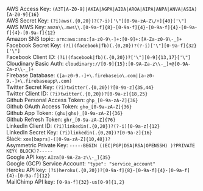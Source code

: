 AWS Access Key: `(A3T[A-Z0-9]|AKIA|AGPA|AIDA|AROA|AIPA|ANPA|ANVA|ASIA)[A-Z0-9]{16}`  
AWS Secret Key: `(?i)aws(.{0,20})?(?-i)['\"][0-9a-zA-Z\/+]{40}['\"]`  
AWS MWS Key: `amzn\\.mws\\.[0-9a-f]{8}-[0-9a-f]{4}-[0-9a-f]{4}-[0-9a-f]{4}-[0-9a-f]{12}`  
Amazon SNS topic: `arn:aws:sns:[a-z0-9\-]+:[0-9]+:[A-Za-z0-9\-_]+`  
Facebook Secret Key: `(?i)(facebook|fb)(.{0,20})?(?-i)['\"][0-9a-f]{32}['\"]`  
Facebook Client ID: `(?i)(facebook|fb)(.{0,20})?['\"][0-9]{13,17}['\"]`  
Cloudinary Basic Auth: `cloudinary://[0-9]{15}:[0-9A-Za-z\\-_]+@[0-9A-Za-z\\-_]+`  
Firebase Database: `([a-z0-9.-]+\.firebaseio\.com|[a-z0-9.-]+\.firebaseapp\.com)`  
Twitter Secret Key: `(?i)twitter(.{0,20})?[0-9a-z]{35,44}`  
Twitter Client ID: `(?i)twitter(.{0,20})?[0-9a-z]{18,25}`  
Github Personal Access Token: `ghp_[0-9a-zA-Z]{36}`  
Github OAuth Access Token: `gho_[0-9a-zA-Z]{36}`  
Github App Token: `(ghu|ghs)_[0-9a-zA-Z]{36}`  
Github Refresh Token: `ghr_[0-9a-zA-Z]{76}`  
LinkedIn Client ID: `(?i)linkedin(.{0,20})?(?-i)[0-9a-z]{12}`  
LinkedIn Secret Key: `(?i)linkedin(.{0,20})?[0-9a-z]{16}`  
Slack: `xox[baprs]-([0-9a-zA-Z]{10,48})?`  
Asymmetric Private Key: `-----BEGIN ((EC|PGP|DSA|RSA|OPENSSH) )?PRIVATE KEY( BLOCK)?-----`  
Google API key: `AIza[0-9A-Za-z\\-_]{35}`  
Google (GCP) Service Account: `"type": "service_account"`  
Heroku API key: `(?i)heroku(.{0,20})?[0-9a-f]{8}-[0-9a-f]{4}-[0-9a-f]{4}-[0-9a-f]{12}`  
MailChimp API key: `[0-9a-f]{32}-us[0-9]{1,2}`  
